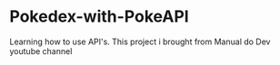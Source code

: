 # Pokedex-with-PokeAPI
Learning how to use API's. This project i brought from Manual do Dev youtube channel
